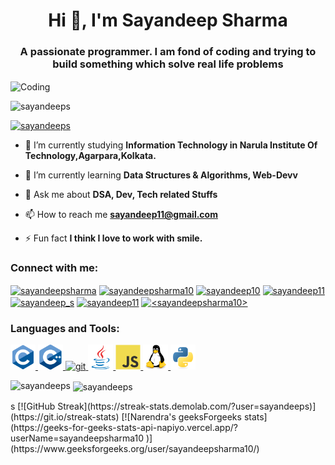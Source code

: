 <h1 align="center">Hi 👋, I'm Sayandeep Sharma</h1>
<h3 align="center">A passionate programmer. I am fond of coding and trying to build something which solve real life problems</h3>
<img align="center" alt="Coding" width="400" src="https://cdn.dribbble.com/users/1162077/screenshots/3848914/programmer.gif">
<p align="left"> <img src="https://komarev.com/ghpvc/?username=sayandeeps&label=Profile%20views&color=0e75b6&style=flat" alt="sayandeeps" /> </p>

<p align="left"> <a href="https://github.com/ryo-ma/github-profile-trophy"><img src="https://github-profile-trophy.vercel.app/?username=sayandeeps" alt="sayandeeps" /></a> </p>

- 🌱 I’m currently studying **Information Technology in Narula Institute Of Technology,Agarpara,Kolkata.**

- 🌱 I’m currently learning **Data Structures & Algorithms, Web-Devv**

- 💬 Ask me about **DSA, Dev, Tech related Stuffs**

- 📫 How to reach me **sayandeep11@gmail.com**

- ⚡ Fun fact **I think I love to work with smile.**

<h3 align="left">Connect with me:</h3>
<p align="left">
<a href="https://linkedin.com/in/sayandeepsharma" target="blank"><img align="center" src="https://raw.githubusercontent.com/rahuldkjain/github-profile-readme-generator/master/src/images/icons/Social/linked-in-alt.svg" alt="sayandeepsharma" height="30" width="40" /></a>
<a href="https://instagram.com/sayandeepsharma10" target="blank"><img align="center" src="https://raw.githubusercontent.com/rahuldkjain/github-profile-readme-generator/master/src/images/icons/Social/instagram.svg" alt="sayandeepsharma10" height="30" width="40" /></a>
<a href="https://www.codechef.com/users/sayandeep10" target="blank"><img align="center" src="https://cdn.jsdelivr.net/npm/simple-icons@3.1.0/icons/codechef.svg" alt="sayandeep10" height="30" width="40" /></a>
<a href="https://www.hackerrank.com/sayandeep11" target="blank"><img align="center" src="https://raw.githubusercontent.com/rahuldkjain/github-profile-readme-generator/master/src/images/icons/Social/hackerrank.svg" alt="sayandeep11" height="30" width="40" /></a>
<a href="https://codeforces.com/profile/sayandeep_s" target="blank"><img align="center" src="https://raw.githubusercontent.com/rahuldkjain/github-profile-readme-generator/master/src/images/icons/Social/codeforces.svg" alt="sayandeep_s" height="30" width="40" /></a>
<a href="https://www.leetcode.com/sayandeep11" target="blank"><img align="center" src="https://raw.githubusercontent.com/rahuldkjain/github-profile-readme-generator/master/src/images/icons/Social/leet-code.svg" alt="sayandeep11" height="30" width="40" /></a>
<a href="https://auth.geeksforgeeks.org/user/<sayandeepsharma10>" target="blank"><img align="center" src="https://raw.githubusercontent.com/rahuldkjain/github-profile-readme-generator/master/src/images/icons/Social/geeks-for-geeks.svg" alt="<sayandeepsharma10>" height="30" width="40" /></a>
</p>

<h3 align="left">Languages and Tools:</h3>
<p align="left"> <a href="https://www.cprogramming.com/" target="_blank" rel="noreferrer"> <img src="https://raw.githubusercontent.com/devicons/devicon/master/icons/c/c-original.svg" alt="c" width="40" height="40"/> </a> <a href="https://www.w3schools.com/cpp/" target="_blank" rel="noreferrer"> <img src="https://raw.githubusercontent.com/devicons/devicon/master/icons/cplusplus/cplusplus-original.svg" alt="cplusplus" width="40" height="40"/> </a> <a href="https://git-scm.com/" target="_blank" rel="noreferrer"> <img src="https://www.vectorlogo.zone/logos/git-scm/git-scm-icon.svg" alt="git" width="40" height="40"/> </a> <a href="https://www.java.com" target="_blank" rel="noreferrer"> <img src="https://raw.githubusercontent.com/devicons/devicon/master/icons/java/java-original.svg" alt="java" width="40" height="40"/> </a> <a href="https://developer.mozilla.org/en-US/docs/Web/JavaScript" target="_blank" rel="noreferrer"> <img src="https://raw.githubusercontent.com/devicons/devicon/master/icons/javascript/javascript-original.svg" alt="javascript" width="40" height="40"/> </a> <a href="https://www.linux.org/" target="_blank" rel="noreferrer"> <img src="https://raw.githubusercontent.com/devicons/devicon/master/icons/linux/linux-original.svg" alt="linux" width="40" height="40"/> </a> <a href="https://www.python.org" target="_blank" rel="noreferrer"> <img src="https://raw.githubusercontent.com/devicons/devicon/master/icons/python/python-original.svg" alt="python" width="40" height="40"/> </a> </p>

<p><img align="left" src="https://github-readme-stats.vercel.app/api/top-langs?username=sayandeeps&show_icons=true&locale=en&layout=compact" alt="sayandeeps" /></p>

<p>&nbsp;<img align="center" src="https://github-readme-stats.vercel.app/api?username=sayandeeps&show_icons=true&locale=en" alt="sayandeeps" /></p>
s
[![GitHub Streak](https://streak-stats.demolab.com/?user=sayandeeps)](https://git.io/streak-stats) [![Narendra's geeksForgeeks stats](https://geeks-for-geeks-stats-api-napiyo.vercel.app/?userName=sayandeepsharma10
)](https://www.geeksforgeeks.org/user/sayandeepsharma10/)
